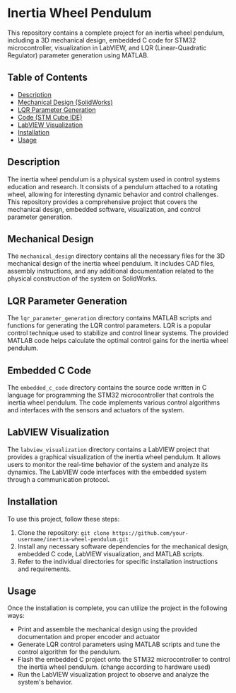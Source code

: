 # Inertia Wheel Pendulum

This repository contains a complete project for an inertia wheel pendulum, including a 3D mechanical design, embedded C code for STM32 microcontroller, visualization in LabVIEW, and LQR (Linear-Quadratic Regulator) parameter generation using MATLAB.

## Table of Contents
- [Description](#description)
- [Mechanical Design (SolidWorks)](#mechanical-design)
- [LQR Parameter Generation](#lqr-parameter-generation)
- [Code (STM Cube IDE)](#embedded-c-code)
- [LabVIEW Visualization](#labview-visualization)
- [Installation](#installation)
- [Usage](#usage)

## Description
The inertia wheel pendulum is a physical system used in control systems education and research. It consists of a pendulum attached to a rotating wheel, allowing for interesting dynamic behavior and control challenges. This repository provides a comprehensive project that covers the mechanical design, embedded software, visualization, and control parameter generation.

## Mechanical Design
The `mechanical_design` directory contains all the necessary files for the 3D mechanical design of the inertia wheel pendulum. It includes CAD files, assembly instructions, and any additional documentation related to the physical construction of the system on SolidWorks.

## LQR Parameter Generation
The `lqr_parameter_generation` directory contains MATLAB scripts and functions for generating the LQR control parameters. LQR is a popular control technique used to stabilize and control linear systems. The provided MATLAB code helps calculate the optimal control gains for the inertia wheel pendulum.

## Embedded C Code
The `embedded_c_code` directory contains the source code written in C language for programming the STM32 microcontroller that controls the inertia wheel pendulum. The code implements various control algorithms and interfaces with the sensors and actuators of the system.

## LabVIEW Visualization
The `labview_visualization` directory contains a LabVIEW project that provides a graphical visualization of the inertia wheel pendulum. It allows users to monitor the real-time behavior of the system and analyze its dynamics. The LabVIEW code interfaces with the embedded system through a communication protocol.

## Installation
To use this project, follow these steps:
1. Clone the repository: `git clone https://github.com/your-username/inertia-wheel-pendulum.git`
2. Install any necessary software dependencies for the mechanical design, embedded C code, LabVIEW visualization, and MATLAB scripts.
3. Refer to the individual directories for specific installation instructions and requirements.

## Usage
Once the installation is complete, you can utilize the project in the following ways:
- Print and assemble the mechanical design using the provided documentation and proper encoder and actuator
- Generate LQR control parameters using MATLAB scripts and tune the control algorithm for the pendulum.
- Flash the embedded C project onto the STM32 microcontroller to control the inertia wheel pendulum. (change according to hardware used)
- Run the LabVIEW visualization project to observe and analyze the system's behavior.
